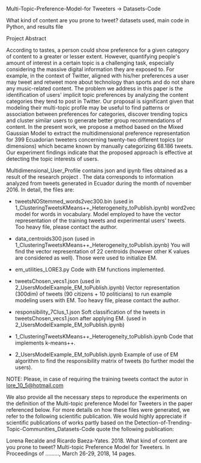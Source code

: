 Multi-Topic-Preference-Model-for Tweeters -> Datasets-Code

What kind of content are you prone to tweet? datasets used, main code in Python, and results file

Project Abstract

According to tastes, a person could show preference for a given category of content to a greater or lesser extent. However, quantifying people's amount of interest in a certain topic is a challenging task, especially considering the massive digital information they are exposed to. For example, in the context of Twitter, aligned with his/her preferences a user may tweet and retweet more about technology than sports and do not share any music-related content. The problem we address in this paper is the identification of users' implicit topic preferences by analyzing the content categories they tend to post in Twitter. Our proposal is significant given that modeling their multi-topic profile may be useful to find patterns or association between preferences for categories, discover trending topics and cluster similar users to generate better group recommendations of content. In the present work, we propose a method based on the Mixed Gaussian Model to extract the multidimensional preference representation for 399 Ecuadorian tweeters concerning twenty-two different topics (or dimensions) which became known by manually categorizing 68.186 tweets. Our experiment findings indicate that the proposed approach is effective at detecting the topic interests of users.

Multidimensional_User_Profile contains json and ipynb files obtained as a result of the research project . The data corresponds to information analyzed from tweets generated in Ecuador during the month of november 2016. In detail, the files are:

- tweetsNOStemmed_words2vec300.bin (used in 1_ClusteringTweetsKMeans++_Heterogeneity_toPublish.ipynb)
word2vec model for words in vocabulary. Model employed to have the vector representation of the training tweets and experimental users' tweets. Too heavy file, please contact the author.

- data_centroids300.json (used in 1_ClusteringTweetsKMeans++_Heterogeneity_toPublish.ipynb)
You will find the vector representation of 22 centroids (however other K values are considered as well). Those were used to initialize EM.

- em_utilities_LORE3.py
Code with EM functions implemented.

- tweetsChosen_vecs1.json (used in 2_UsersModelExample_EM_toPublish.ipynb)
Vector representation (300dim) of tweets (90 citizens + 10 politicians) to run example modeling users with EM. Too heavy file, please contact the author.

- responsibility_7Clus_1.json
Soft classification of the tweets in tweetsChosen_vecs1.json after applying EM. (used in 2_UsersModelExample_EM_toPublish.ipynb)

- 1_ClusteringTweetsKMeans++_Heterogeneity_toPublish.ipynb
Code that implements k-means++.

- 2_UsersModelExample_EM_toPublish.ipynb
Example of use of EM algorithm to find the responsibility matrix of tweets (to further model the users).


NOTE: Please, in case of requiring the training tweets contact the autor in lore_10_5@hotmail.com

We also provide all the necessary steps to reproduce the experiments on the definition of the Multi-topic preference Model for Tweeters in the paper referenced below. For more details on how these files were generated, we refer to the following 
scientific publication. We would highly appreciate if scientific publications of works partly based on the 
Detection-of-Trending-Topic-Communities_Datasets-Code quote the following publication:

Lorena Recalde and Ricardo Baeza-Yates. 2018. What kind of content are you prone to tweet? Multi-topic Preference Model for Tweeters. In Proceedings of ........., March 26-29, 2018, 14 pages.
